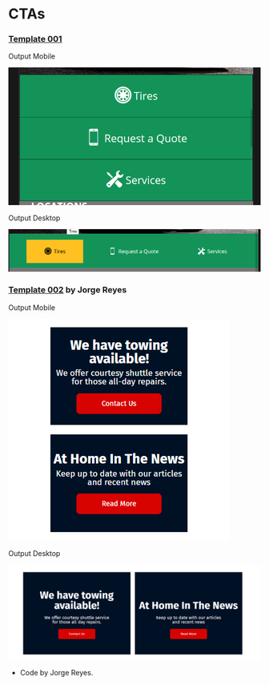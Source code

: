 # CTAs

### [Template 001](Template-001)

Output Mobile

![Template 001 Mobile](Template-001/t001-mobile.png)

Output Desktop

![Template 001 Desktop](Template-001/t001-desktop.png)

### [Template 002](Template-002) by Jorge Reyes

Output Mobile

![Template 002 Mobile](Template-002/t002-mobile.png)

Output Desktop

![Template 002 Desktop](Template-002/t002-desktop.png)

* Code by Jorge Reyes.